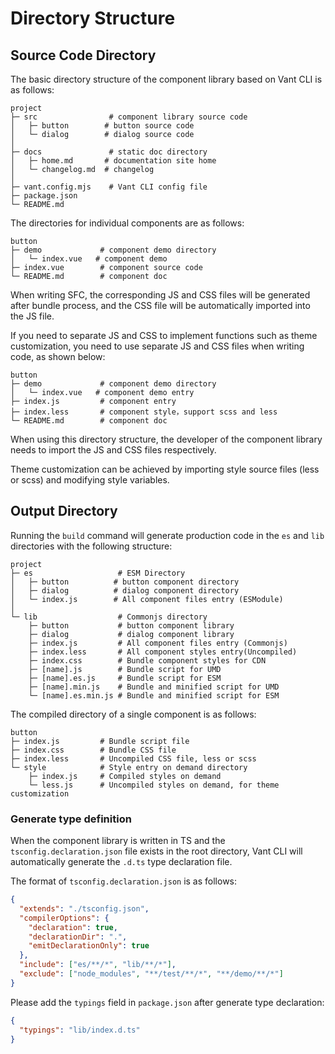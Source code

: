 # Directory Structure

## Source Code Directory

The basic directory structure of the component library based on Vant CLI is as follows:

```
project
├─ src                # component library source code
│   ├─ button        # button source code
│   └─ dialog        # dialog source code
│
├─ docs               # static doc directory
│   ├─ home.md       # documentation site home
│   └─ changelog.md  # changelog
│
├─ vant.config.mjs    # Vant CLI config file
├─ package.json
└─ README.md
```

The directories for individual components are as follows:

```
button
├─ demo             # component demo directory
│   └─ index.vue   # component demo
├─ index.vue        # component source code
└─ README.md        # component doc
```

When writing SFC, the corresponding JS and CSS files will be generated after bundle process, and the CSS file will be automatically imported into the JS file.

If you need to separate JS and CSS to implement functions such as theme customization, you need to use separate JS and CSS files when writing code, as shown below:

```
button
├─ demo             # component demo directory
│   └─ index.vue   # component demo entry
├─ index.js         # component entry
├─ index.less       # component style，support scss and less
└─ README.md        # component doc
```

When using this directory structure, the developer of the component library needs to import the JS and CSS files respectively.

Theme customization can be achieved by importing style source files (less or scss) and modifying style variables.

## Output Directory

Running the `build` command will generate production code in the `es` and `lib` directories with the following structure:

```
project
├─ es                   # ESM Directory
│   ├─ button          # button component directory
│   ├─ dialog          # dialog component directory
│   └─ index.js        # All component files entry (ESModule)
│
└─ lib                  # Commonjs directory
    ├─ button           # button component library
    ├─ dialog           # dialog component library
    ├─ index.js         # All component files entry (Commonjs)
    ├─ index.less       # All component styles entry(Uncompiled)
    ├─ index.css        # Bundle component styles for CDN
    ├─ [name].js        # Bundle script for UMD
    ├─ [name].es.js     # Bundle script for ESM
    ├─ [name].min.js    # Bundle and minified script for UMD
    └─ [name].es.min.js # Bundle and minified script for ESM
```

The compiled directory of a single component is as follows:

```
button
├─ index.js         # Bundle script file
├─ index.css        # Bundle CSS file
├─ index.less       # Uncompiled CSS file, less or scss
└─ style            # Style entry on demand directory
    ├─ index.js     # Compiled styles on demand
    └─ less.js      # Uncompiled styles on demand, for theme customization
```

### Generate type definition

When the component library is written in TS and the `tsconfig.declaration.json` file exists in the root directory, Vant CLI will automatically generate the `.d.ts` type declaration file.

The format of `tsconfig.declaration.json` is as follows:

```json
{
  "extends": "./tsconfig.json",
  "compilerOptions": {
    "declaration": true,
    "declarationDir": ".",
    "emitDeclarationOnly": true
  },
  "include": ["es/**/*", "lib/**/*"],
  "exclude": ["node_modules", "**/test/**/*", "**/demo/**/*"]
}
```

Please add the `typings` field in `package.json` after generate type declaration:

```json
{
  "typings": "lib/index.d.ts"
}
```

